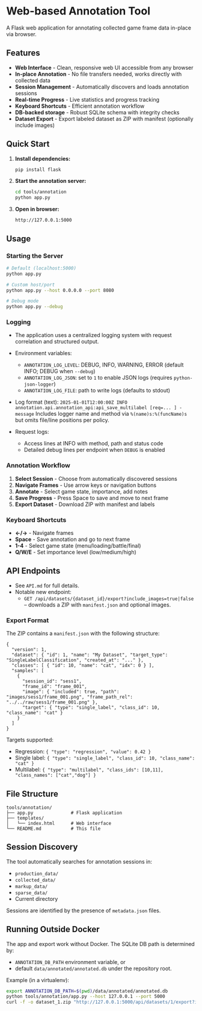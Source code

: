 # Web-based Annotation Tool

A Flask web application for annotating collected game frame data in-place via browser.

## Features

- **Web Interface** - Clean, responsive web UI accessible from any browser
- **In-place Annotation** - No file transfers needed, works directly with collected data
- **Session Management** - Automatically discovers and loads annotation sessions
- **Real-time Progress** - Live statistics and progress tracking
- **Keyboard Shortcuts** - Efficient annotation workflow
- **DB-backed storage** - Robust SQLite schema with integrity checks
- **Dataset Export** - Export labeled dataset as ZIP with manifest (optionally include images)

## Quick Start

1. **Install dependencies:**
   ```bash
   pip install flask
   ```

2. **Start the annotation server:**
   ```bash
   cd tools/annotation
   python app.py
   ```

3. **Open in browser:**
   ```
   http://127.0.0.1:5000
   ```

## Usage

### Starting the Server

```bash
# Default (localhost:5000)
python app.py

# Custom host/port
python app.py --host 0.0.0.0 --port 8080

# Debug mode
python app.py --debug
```

### Logging

- The application uses a centralized logging system with request correlation and structured output.
- Environment variables:
  - `ANNOTATION_LOG_LEVEL`: DEBUG, INFO, WARNING, ERROR (default INFO; DEBUG when `--debug`)
  - `ANNOTATION_LOG_JSON`: set to `1` to enable JSON logs (requires `python-json-logger`)
  - `ANNOTATION_LOG_FILE`: path to write logs (defaults to stdout)

- Log format (text):
  `2025-01-01T12:00:00Z INFO annotation.api.annotation_api:api_save_multilabel [req=... ] - message`
  Includes logger name and method via `%(name)s:%(funcName)s` but omits file/line positions per policy.

- Request logs:
  - Access lines at INFO with method, path and status code
  - Detailed debug lines per endpoint when `DEBUG` is enabled

### Annotation Workflow

1. **Select Session** - Choose from automatically discovered sessions
2. **Navigate Frames** - Use arrow keys or navigation buttons
3. **Annotate** - Select game state, importance, add notes
4. **Save Progress** - Press Space to save and move to next frame
5. **Export Dataset** - Download ZIP with manifest and labels

### Keyboard Shortcuts

- **←/→** - Navigate frames
- **Space** - Save annotation and go to next frame
- **1-4** - Select game state (menu/loading/battle/final)
- **Q/W/E** - Set importance level (low/medium/high)

## API Endpoints

- See `API.md` for full details.
- Notable new endpoint:
  - `GET /api/datasets/{dataset_id}/export?include_images=true|false` – downloads a ZIP with `manifest.json` and optional images.

### Export Format

The ZIP contains a `manifest.json` with the following structure:

```
{
  "version": 1,
  "dataset": { "id": 1, "name": "My Dataset", "target_type": "SingleLabelClassification", "created_at": "..." },
  "classes": [ { "id": 10, "name": "cat", "idx": 0 } ],
  "samples": [
    {
      "session_id": "sess1",
      "frame_id": "frame_001",
      "image": { "included": true, "path": "images/sess1/frame_001.png", "frame_path_rel": "../../raw/sess1/frame_001.png" },
      "target": { "type": "single_label", "class_id": 10, "class_name": "cat" }
    }
  ]
}
```

Targets supported:
- Regression: `{ "type": "regression", "value": 0.42 }`
- Single label: `{ "type": "single_label", "class_id": 10, "class_name": "cat" }`
- Multilabel: `{ "type": "multilabel", "class_ids": [10,11], "class_names": ["cat","dog"] }`

## File Structure

```
tools/annotation/
├── app.py              # Flask application
├── templates/
│   └── index.html      # Web interface
└── README.md           # This file
```

## Session Discovery

The tool automatically searches for annotation sessions in:
- `production_data/`
- `collected_data/`
- `markup_data/`
- `sparse_data/`
- Current directory

Sessions are identified by the presence of `metadata.json` files.

## Running Outside Docker

The app and export work without Docker. The SQLite DB path is determined by:
- `ANNOTATION_DB_PATH` environment variable, or
- default `data/annotated/annotated.db` under the repository root.

Example (in a virtualenv):
```bash
export ANNOTATION_DB_PATH=$(pwd)/data/annotated/annotated.db
python tools/annotation/app.py --host 127.0.0.1 --port 5000
curl -f -o dataset_1.zip "http://127.0.0.1:5000/api/datasets/1/export?include_images=1"
```

